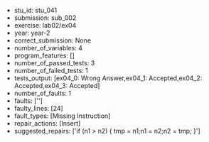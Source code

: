 - stu_id: stu_041	       
- submission: sub_002
- exercise: lab02/ex04
- year: year-2
- correct_submission: None
- number_of_variables: 4
- program_features: [] 
- number_of_passed_tests: 3
- number_of_failed_tests: 1
- tests_output: [ex04_0: Wrong Answer,ex04_1: Accepted,ex04_2: Accepted,ex04_3: Accepted]
- number_of_faults: 1
- faults: ['']
- faulty_lines: [24]
- fault_types: [Missing Instruction]
- repair_actions: [Insert] 
- suggested_repairs: ['if (n1 > n2) { tmp = n1;n1 = n2;n2 = tmp; }']
